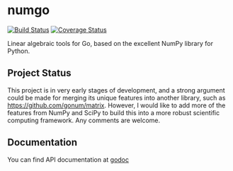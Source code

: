 numgo
=======

[![Build Status](https://travis-ci.org/jesand/numgo.svg?branch=master)](https://travis-ci.org/jesand/numgo) [![Coverage Status](https://img.shields.io/coveralls/jesand/numgo.svg)](https://coveralls.io/r/jesand/numgo?branch=master)

Linear algebraic tools for Go, based on the excellent NumPy library for Python.

Project Status
---------------

This project is in very early stages of development, and a strong argument could
be made for merging its unique features into another library, such as
https://github.com/gonum/matrix. However, I would like to add more of the
features from NumPy and SciPy to build this into a more robust scientific
computing framework. Any comments are welcome.

Documentation
--------------

You can find API documentation at [godoc](https://godoc.org/github.com/jesand/numgo/matrix)
